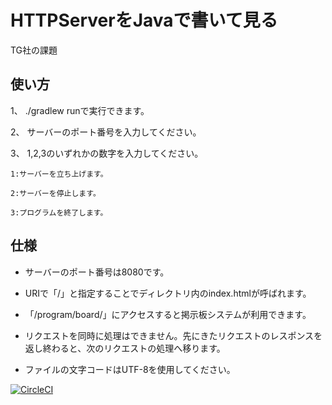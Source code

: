 HTTPServerをJavaで書いて見る
======================
TG社の課題

使い方
------
1、 ./gradlew runで実行できます。

2、 サーバーのポート番号を入力してください。

3、 1,2,3のいずれかの数字を入力してください。

    1:サーバーを立ち上げます。

    2:サーバーを停止します。

    3:プログラムを終了します。

仕様
-----
* サーバーのポート番号は8080です。

* URIで「/」と指定することでディレクトリ内のindex.htmlが呼ばれます。

* 「/program/board/」にアクセスすると掲示板システムが利用できます。

* リクエストを同時に処理はできません。先にきたリクエストのレスポンスを返し終わると、次のリクエストの処理へ移ります。

* ファイルの文字コードはUTF-8を使用してください。

[![CircleCI](https://circleci.com/gh/asada0701/MyWebServer.svg?style=svg)](https://circleci.com/gh/asada0701/MyWebServer)
